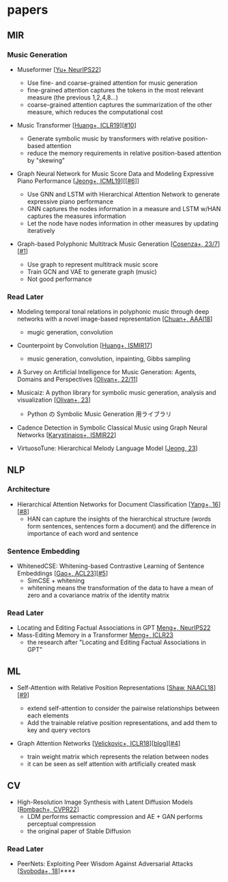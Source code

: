 # papers

## MIR
### Music Generation
- Museformer [[Yu+ NeurIPS22](https://arxiv.org/abs/2210.10349)]
  - Use fine- and coarse-grained attention for music generation
  - fine-grained attention captures the tokens in the most relevant measure (the previous 1,2,4,8...)
  - coarse-grained attention captures the summarization of the other measure, which reduces the computational cost


- Music Transformer [[Huang+, ICLR19](https://arxiv.org/abs/1809.04281)][[#10](https://github.com/InabaTatsuro/papers/issues/10)]
  - Generate symbolic music by transformers with relative position-based attention
  - reduce the memory requirements in relative position-based attention by "skewing"

- Graph Neural Network for Music Score Data and Modeling Expressive Piano Performance [[Jeong+, ICML19](https://proceedings.mlr.press/v97/jeong19a.html)][[[#6](https://github.com/InabaTatsuro/papers/issues/6)]]
  - Use GNN and LSTM with Hierarchical Attention Network to generate expressive piano performance
  - GNN captures the nodes information in a measure and LSTM w/HAN captures the measures information
  - Let the node have nodes information in other measures by updating iteratively

- Graph-based Polyphonic Multitrack Music Generation [[Cosenza+, 23/7](https://arxiv.org/abs/2307.14928)][[#1](https://github.com/InabaTatsuro/papers/issues/1)]
  - Use graph to represent multitrack music score
  - Train GCN and VAE to generate graph (music)
  - Not good performance

### Read Later
- Modeling temporal tonal relations in polyphonic music through deep networks with a novel image-based representation [[Chuan+, AAAI18](https://ojs.aaai.org/index.php/AAAI/article/view/11880)]
  - mugic generation, convolution

- Counterpoint by Convolution [[Huang+, ISMIR17](https://arxiv.org/abs/1903.07227)]
  - music generation, convolution, inpainting, Gibbs sampling

- A Survey on Artificial Intelligence for Music Generation: Agents, Domains and Perspectives [[Olivan+, 22/11](https://arxiv.org/abs/2210.13944)]

- Musicaiz: A python library for symbolic music generation, analysis and visualization [[Olivan+, 23](https://carlosholivan.github.io/musicaiz/)]
  - Python の Symbolic Music Generation 用ライブラリ

- Cadence Detection in Symbolic Classical Music using Graph Neural Networks [[Karystinaios+, ISMIR22](https://arxiv.org/abs/2208.14819)]

- VirtuosoTune: Hierarchical Melody Language Model [[Jeong, 23](http://ieiespc.org/AURIC_OPEN_temp/RDOC/ieie03/ieietspc_202308_006.pdf)]

## NLP
### Architecture
- Hierarchical Attention Networks for Document Classification [[Yang+, 16](https://www.cs.cmu.edu/~./hovy/papers/16HLT-hierarchical-attention-networks.pdf)][[#8](https://github.com/InabaTatsuro/papers/issues/8)]
  - HAN can capture the insights of the hierarchical structure (words form sentences, sentences form a document) and the difference in importance of each word and sentence

### Sentence Embedding
- WhitenedCSE: Whitening-based Contrastive Learning of Sentence Embeddings [[Gao+, ACL23](https://arxiv.org/abs/2104.08821)][[#5](https://github.com/InabaTatsuro/papers/issues/5)]
  - SimCSE + whitening
  - whitening means the transformation of the data to have a mean of zero and a covariance matrix of the identity matrix

### Read Later
- Locating and Editing Factual Associations in GPT [Meng+, NeurIPS22](https://openreview.net/forum?id=-h6WAS6eE4)
- Mass-Editing Memory in a Transformer [Meng+, ICLR23](https://openreview.net/forum?id=MkbcAHIYgyS)
  - the research after "Locating and Editing Factual Associations in GPT"

## ML
- Self-Attention with Relative Position Representations [[Shaw, NAACL18](https://arxiv.org/abs/1803.02155)][[#9](https://github.com/InabaTatsuro/papers/issues/9)]
  - extend self-attention to consider the pairwise relationships between each elements
  - Add the trainable relative position representations, and add them to key and query vectors

- Graph Attention Networks [[Velickovic+, ICLR18](https://arxiv.org/abs/1710.10903)][[blog](https://petar-v.com/GAT/)][[#4](https://github.com/InabaTatsuro/papers/issues/4)]
  - train weight matrix which represents the relation between nodes
  - it can be seen as self attention with artificially created mask


## CV
- High-Resolution Image Synthesis with Latent Diffusion Models [[Rombach+, CVPR22](https://arxiv.org/abs/2112.10752)]
  - LDM performs semactic compression and AE + GAN performs perceptual compression
  - the original paper of Stable Diffusion

### Read Later

- PeerNets: Exploiting Peer Wisdom Against Adversarial Attacks [[Svoboda+, 18](https://arxiv.org/abs/1806.00088)]****